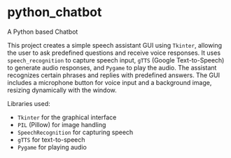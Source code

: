 # python_chatbot
A Python based Chatbot

This project creates a simple speech assistant GUI using `Tkinter`, allowing the user to ask predefined questions and receive voice responses. It uses `speech_recognition` to capture speech input, `gTTS` (Google Text-to-Speech) to generate audio responses, and `Pygame` to play the audio. The assistant recognizes certain phrases and replies with predefined answers. The GUI includes a microphone button for voice input and a background image, resizing dynamically with the window.

Libraries used:  
- `Tkinter` for the graphical interface
- `PIL` (Pillow) for image handling
- `SpeechRecognition` for capturing speech
- `gTTS` for text-to-speech
- `Pygame` for playing audio


